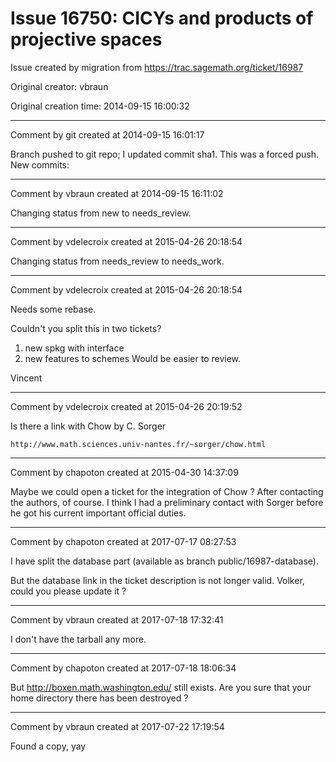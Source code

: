 # Issue 16750: CICYs and products of projective spaces

Issue created by migration from https://trac.sagemath.org/ticket/16987

Original creator: vbraun

Original creation time: 2014-09-15 16:00:32




---

Comment by git created at 2014-09-15 16:01:17

Branch pushed to git repo; I updated commit sha1. This was a forced push. New commits:


---

Comment by vbraun created at 2014-09-15 16:11:02

Changing status from new to needs_review.


---

Comment by vdelecroix created at 2015-04-26 20:18:54

Changing status from needs_review to needs_work.


---

Comment by vdelecroix created at 2015-04-26 20:18:54

Needs some rebase.

Couldn't you split this in two tickets?
 1. new spkg with interface
 2. new features to schemes
Would be easier to review.

Vincent


---

Comment by vdelecroix created at 2015-04-26 20:19:52

Is there a link with Chow by C. Sorger

    http://www.math.sciences.univ-nantes.fr/~sorger/chow.html


---

Comment by chapoton created at 2015-04-30 14:37:09

Maybe we could open a ticket for the integration of Chow ? After contacting the authors, of course.
I think I had a preliminary contact with Sorger before he got his current important official duties.


---

Comment by chapoton created at 2017-07-17 08:27:53

I have split the database part (available as branch public/16987-database).

But the database link in the ticket description is not longer valid. Volker, could you please update it ?


---

Comment by vbraun created at 2017-07-18 17:32:41

I don't have the tarball any more.


---

Comment by chapoton created at 2017-07-18 18:06:34

But http://boxen.math.washington.edu/ still exists. Are you sure that your home directory there has been destroyed ?


---

Comment by vbraun created at 2017-07-22 17:19:54

Found a copy, yay
